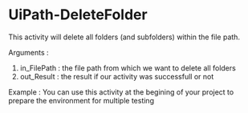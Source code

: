 # UiPath-DeleteFolder

This activity will delete all folders (and subfolders) within the file path. 

Arguments : 
1) in_FilePath : the file path from which we want to delete all folders
2) out_Result  : the result if our activity was successfull or not

Example : You can use this activity at the begining of your project to prepare the environment for multiple testing
